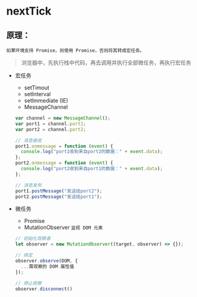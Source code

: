 # nextTick

## 原理：

`如果环境支持 Promise，则使用 Promise，否则将其转成宏任务。`

> 浏览器中，先执行栈中代码，再去调用并执行全部微任务，再执行宏任务

- 宏任务

  - setTimout
  - setInterval
  - setImmediate (IE)
  - MessageChannel

  ```js
  var channel = new MessageChannel();
  var port1 = channel.port1;
  var port2 = channel.port2;

  // 消息接收
  port1.onmessage = function (event) {
    console.log("port1收到来自port2的数据：" + event.data);
  };
  port2.onmessage = function (event) {
    console.log("port2收到来自port1的数据：" + event.data);
  };

  // 消息发布
  port1.postMessage("发送给port2");
  port2.postMessage("发送给port1");
  ```

- 微任务

  - Promise
  - MutationObserver `监视 DOM 元素`

  ```js
  // 初始化观察者
  let observer = new MutationObserver((target, observer) => {});

  // 绑定
  observer.observe(DOM, {
    ...需观察的 DOM 属性值
  });

  // 停止观察
  observer.disconnect()
  ```
